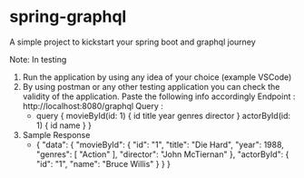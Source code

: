 # spring-graphql
A simple project to kickstart your spring boot and graphql journey

Note: In testing
1. Run the application by using any idea of your choice (example VSCode)
2. By using postman or any other testing application you can check the validity of the application. Paste the following info accordingly
   Endpoint :
     http://localhost:8080/graphql
   Query : 
     - query {
        movieById(id: 1) {
          id
          title
          year
          genres
          director
        }
        actorById(id: 1) {
          id
          name
        }
      } 
4. Sample Response
   - {
    "data": {
        "movieById": {
            "id": "1",
            "title": "Die Hard",
            "year": 1988,
            "genres": [ "Action" ],
            "director": "John McTiernan"
        },
        "actorById": {
            "id": "1",
            "name": "Bruce Willis"
        }
    }
  }
